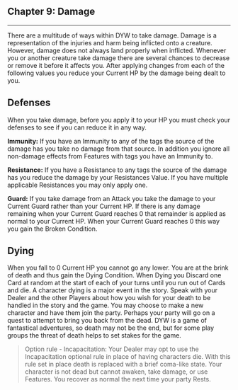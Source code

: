 ## Chapter 9: Damage
--- 

There are a multitude of ways within DYW to take damage. Damage is a representation of the injuries and harm being inflicted onto a creature. However, damage does not always land properly when inflicted. Whenever you or another creature take damage there are several chances to decrease or remove it before it affects you. After applying changes from each of the following values you reduce your Current HP by the damage being dealt to you.

## Defenses
When you take damage, before you apply it to your HP you must check your defenses to see if you can reduce it in any way.

**Immunity:** If you have an Immunity to any of the tags the source of the damage has you take no damage from that source. In addition you ignore all non-damage effects from Features with tags you have an Immunity to.

**Resistance:** If you have a Resistance to any tags the source of the damage has you reduce the damage by your Resistances Value. If you have multiple applicable Resistances you may only apply one.

**Guard:** If you take damage from an Attack you take the damage to your Current Guard rather than your Current HP. If there is any damage remaining when your Current Guard reaches 0 that remainder is applied as normal to your Current HP. When your Current Guard reaches 0 this way you gain the Broken Condition.

## Dying
When you fall to 0 Current HP you cannot go any lower. You are at the brink of death and thus gain the Dying Condition. When Dying you Discard one Card at random at the start of each of your turns until you run out of Cards and die. A character dying is a major event in the story. Speak with your Dealer and the other Players about how you wish for your death to be handled in the story and the game. You may choose to make a new character and have them join the party. Perhaps your party will go on a quest to attempt to bring you back from the dead. DYW is a game of fantastical adventures, so death may not be the end, but for some play groups the threat of death helps to set stakes for the game.

> Option rule - Incapacitation: Your Dealer may opt to use the Incapacitation optional rule in place of having characters die. With this rule set in place death is replaced with a brief coma-like state. Your character is not dead but cannot awaken, take damage, or use Features. You recover as normal the next time your party Rests.
